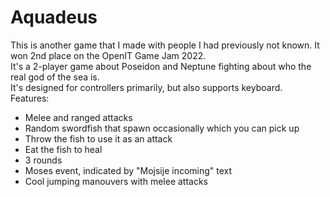 # Aquadeus 
This is another game that I made with people I had previously not known. It won 2nd place on the OpenIT Game Jam 2022.<br>
It's a 2-player game about Poseidon and Neptune fighting about who the real god of the sea is.<br>
It's designed for controllers primarily, but also supports keyboard.<br>
Features:
- Melee and ranged attacks
- Random swordfish that spawn occasionally which you can pick up
- Throw the fish to use it as an attack
- Eat the fish to heal
- 3 rounds
- Moses event, indicated by "Mojsije incoming" text
- Cool jumping manouvers with melee attacks
